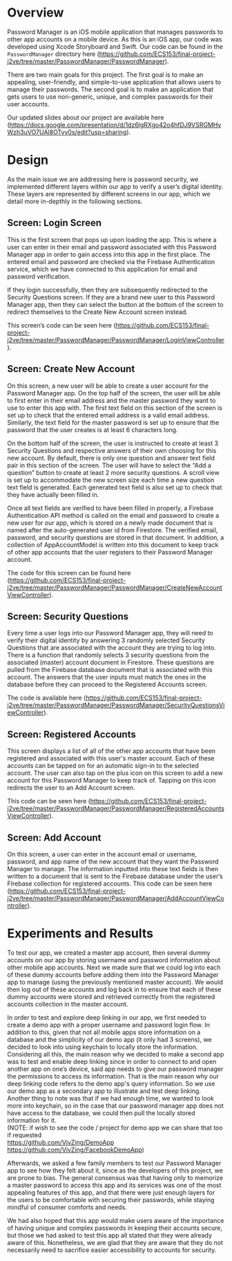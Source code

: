 # Overview
Password Manager is an iOS mobile application that manages passwords to other app accounts on a mobile device. As this is an iOS app, our code was developed using Xcode Storyboard and Swift. Our code can be found in the `PasswordManager` directory here (https://github.com/ECS153/final-project-j2ve/tree/master/PasswordManager/PasswordManager).

There are two main goals for this project. The first goal is to make an appealing, user-friendly, and simple-to-use application that allows users to manage their passwords. The second goal is to make an application that gets users to use non-generic, unique, and complex passwords for their user accounts.

Our updated slides about our project are available here (https://docs.google.com/presentation/d/1dz6lgRXgo42o4hfDJ9VSRGMHvWzh3uVO7UAl8OTvy0s/edit?usp=sharing).

# Design
As the main issue we are addressing here is password security, we implemented different layers within our app to verify a user’s digital identity. These layers are represented by different screens in our app, which we detail more in-depthly in the following sections.

## Screen: Login Screen
This is the first screen that pops up upon loading the app. This is where a user can enter in their email and password associated with this Password Manager app in order to gain access into this app in the first place. The entered email and password are checked via the Firebase Authentication service, which we have connected to this application for email and password verification.

If they login successfully, then they are subsequently redirected to the Security Questions screen. If they are a brand new user to this Password Manager app, then they can select the button at the bottom of the screen to redirect themselves to the Create New Account screen instead.

This screen’s code can be seen here (https://github.com/ECS153/final-project-j2ve/tree/master/PasswordManager/PasswordManager/LoginViewController).

## Screen: Create New Account
On this screen, a new user will be able to create a user account for the Password Manager app. On the top half of the screen, the user will be able to first enter in their email address and the master password they want to use to enter this app with. The first text field on this section of the screen is set up to check that the entered email address is a valid email address. Similarly, the text field for the master password is set up to ensure that the password that the user creates is at least 6 characters long.

On the bottom half of the screen, the user is instructed to create at least 3 Security Questions and respective answers of their own choosing for this new account. By default, there is only one question and answer text field pair in this section of the screen. The user will have to select the “Add a question” button to create at least 2 more security questions. A scroll view is set up to accommodate the new screen size each time a new question text field is generated. Each generated text field is also set up to check that they have actually been filled in.

Once all text fields are verified to have been filled in properly, a Firebase Authentication API method is called on the email and password to create a new user for our app, which is stored on a newly made document that is named after the auto-generated user id from Firestore. The verified email, password, and security questions are stored in that document. In addition, a collection of AppAccountModel is written into this document to keep track of other app accounts that the user registers to their Password Manager account.

The code for this screen can be found here (https://github.com/ECS153/final-project-j2ve/tree/master/PasswordManager/PasswordManager/CreateNewAccountViewController).

## Screen: Security Questions
Every time a user logs into our Password Manager app, they will need to verify their digital identity by answering 3 randomly selected Security Questions that are associated with the account they are trying to log into. There is a function that randomly selects 3 security questions from the associated (master) account document in Firestore. These questions are pulled from the Firebase database document that is associated with this account. The answers that the user inputs must match the ones in the database before they can proceed to the Registered Accounts screen.

The code is available here (https://github.com/ECS153/final-project-j2ve/tree/master/PasswordManager/PasswordManager/SecurityQuestionsViewController).

## Screen: Registered Accounts
This screen displays a list of all of the other app accounts that have been registered and associated with this user's master account. Each of these accounts can be tapped on for an automatic sign-in to the selected account. The user can also tap on the plus icon on this screen to add a new account for this Password Manager to keep track of. Tapping on this icon redirects the user to an Add Account screen.

This code can be seen here (https://github.com/ECS153/final-project-j2ve/tree/master/PasswordManager/PasswordManager/RegisteredAccountsViewController).

## Screen: Add Account
On this screen, a user can enter in the account email or username, password, and app name of the new account that they want the Password Manager to manage. The information inputted into these text fields is then written to a document that is sent to the Firebase database under the user’s FIrebase collection for registered accounts.
This code can be seen here (https://github.com/ECS153/final-project-j2ve/tree/master/PasswordManager/PasswordManager/AddAccountViewController).


# Experiments and Results
To test our app, we created a master app account, then several dummy accounts on our app by storing username and password information about other mobile app accounts. Next we made sure that we could log into each of these dummy accounts before adding them into the Password Manager app to manage (using the previously mentioned master account). We would then log out of these accounts and log back in to ensure that each of these dummy accounts were stored and retrieved correctly from the registered accounts collection in the master account.

In order to test and explore deep linking in our app, we first needed to create a demo app with a proper username and password login flow.  In addition to this, given that not all mobile apps store information on a database and the simplicity of our demo app (it only had 3 screens), we decided to look into using keychain to locally store the information.  Considering all this, the main reason why we decided to make a second app was to test and enable deep linking since in order to connect to and open another app on one’s device, said app needs to give our password manager the permissions to access its information.  That is the main reason why our deep linking code refers to the demo app's query information.  So we use our demo app as a secondary app to illustrate and test deep linking. Another thing to note was that if we had enough time, we wanted to look more into keychain, so in the case that our password manager app does not have access to the database, we could then pull the locally stored information for it.  
(NOTE: if wish to see the code / project for demo app we can share that too if requested  
https://github.com/VivZing/DemoApp  
https://github.com/VivZing/FacebookDemoApp)  

Afterwards, we asked a few family members to test our Password Manager app to see how they felt about it, since as the developers of this project, we are prone to bias. The general consensus was that having only to memorize a master password to access this app and its services was one of the most appealing features of this app, and that there were just enough layers for the users to be comfortable with securing their passwords, while staying mindful of consumer comforts and needs.

We had also hoped that this app would make users aware of the importance of having unique and complex passwords in keeping their accounts secure, but those we had asked to test this app all stated that they were already aware of this. Nonetheless, we are glad that they are aware that they do not necessarily need to sacrifice easier accessibility to accounts for security.

